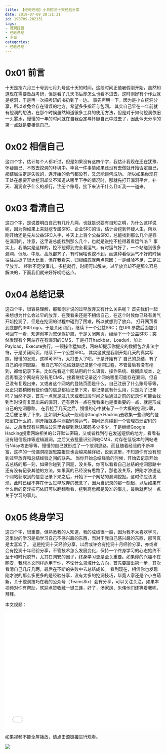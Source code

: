 ```yaml
---
title: 【经验总结】小白挖洞十天经验分享
date: 2019-07-09 20:21:31
id: 190709-202131
tags:
- 漏洞挖掘
- 经验总结
- 小白
categories:
- 经验总结
---
```


# 0x01 前言
十天是指六月三十号到七月九号这十天的时间，这段时间正值暑假刚开始，虽然知道现在需要备战考研，但是看了几天书后却怎么也看不进去，这时刚好有个作业就是挖洞，于是再一次把考研的书扔到了一边。
事先声明一下，因为是小白挖洞分享，所以难免会存在错误的地方，希望多多指正与包涵。
其实自己早在一年前就有挖洞的想法，在那个时候虽然知道很多工具的使用方法，但是对于如何挖洞依旧一头雾水，慢慢的一年的时间就在自我否定与怀疑自己中过去了，因此今天分享的第一点就是要相信自己。
<!--more-->
# 0x02 相信自己
这四个字，估计每个人都听过，但是如果没有这四个字，我估计我现在还在犹豫、怀疑自己、不敢去挖洞的环境中。毕竟一件事情如果还没有去做就开始否定自己，那结局注定是失败的，连开始的勇气都没有，又怎能谈何成功。
所以如果你现在正处在想要开始挖洞却又不知道从哪里下手的情况时，那就先打开漏洞平台，补天、漏洞盒子什么的都行，注册个账号，接下来该干什么且听我一一道来。
# 0x03 看清自己
这四个字，是说要明白自己有几斤几两，也就是说要有自知之明，为什么这样说呢，因为你如果上来就挖专属SRC、企业SRC的话，估计会挖到怀疑人生，所以刚开始还是先从公益SRC入手，补天上上百个公益SRC，总能找到那么几个是存在漏洞的，注意，这里说总能找到那么几个，也就是说挖不挖得着看运气咯？
事实上，我确实是这样的，挖不挖得到完全看运气，有时运气好了，一个站碰到很多漏洞，低危、中危、高危都齐了，有时候啥也挖不到，而这种看似运气不好的时候往往占据了很大比重，但在我看来，归根结底就两点原因：一是经验不足，二是过早放弃。
经验不足没事儿，多挖就行，时间可以解决，过早放弃却不是那么容易解决的，下面我们就来好好唠唠这点。
# 0x04 总结记录
这四个字，很容易理解，那和刚才说的过早放弃又有什么关系呢？
首先我们一起来想想为什么会过早的放弃，在我看来还是不相信自己，在这个时候你已经有勇气开始挖洞了，但是在挖洞的过程中碰到了困难，所以就想到了放弃。
打开网页看到底部的360Logo，于是关闭网页，继续下一个公益SRC；在URL参数后面加引号回车一看，知道创宇为您保驾护航，于是关闭网页，继续下一个公益SRC；突然发现有个网站存在有漏洞的CMS，于是打开hackbar，Loadurl，加上Payload，Execute执行，一顿操作猛如虎，网站却提示你提交的数据包含非法字符，于是关闭网页，继续下一个公益SRC。
其实这就是我刚开始几天的真实写照，慢慢的发现，这样可不行，太打击人了吧，于是开始有了 自己的总结，有了自己的挖洞思路。
我自己写的总结就是记录整个挖洞过程，不管最后有没有挖到，都给记录下来，比如先看这个网站用的什么语言、操作系统、数据库版本，之后再看这个网站有没有用CMS，接着继续记录这个网站哪里可能存在漏洞，但自己没有复现出来，又或者这个网站的登陆页面是什么，自己注册了什么账号等等，反正只要稍微有些价值的信息都给记录下来，那记录这有什么用，只是为了记录吗？当然不是，首先一点就是过几天或者过段时间之后通过之前的记录你可能会找到当时没有复现出来的漏洞，还有另外一点在我看来也是很重要的一点，就是形成自己的挖洞思路。
在我挖了几天之后，慢慢的心中就有了一个大概的挖洞步骤，之后便记录了下来，比如刚开始我一般利用Google Hacking去收集一些网站的登陆窗口什么的，刚开始就各种弱密码碰运气，期间还真碰到一个管理员弱密码的站，之后发现有些网站公告里会提到默认密码多少多少，于是继续Google Hacking搜索网站相关的公开默认密码，又或者找到存在发送短信的地方，看看有没有短信轰炸等逻辑漏洞，之后又去批量识别网站CMS，对存在低版本的网站进行Nday攻击等等，慢慢的自己就形成了一个挖洞思路，而且随着经验的不断丰富，这样的一份漏洞挖掘思路报告也会越来越详细，说到这里，不知道你有没有想到过早放弃和总结经验之间的联系。
当你开始总结经验的时候，开始去记录开始去总结的那一刻，如果你碰到了问题，没关系，你可以看看自己总结的挖洞思路中还有没有记录其他的方法，如果真的已经没有思路了，那也没关系，把刚才渗透这个网站获取到的信息记录下来之后，开始下一个网站的漏洞挖掘。这时你应该发现，此时已经不存在什么过早放弃的概念了，因为当记录的那一刻起，以后如果有什么新的奇淫技巧依旧可以翻翻看看，挖到高危都是没准的事儿，最后就再说一点关于学习的事儿。
# 0x05 终身学习
这四个字，很重要，但熟悉我的人知道，我的成绩很一般，因为我不太喜欢学习，这里说的学习是指学习自己不感兴趣的东西，而对于我自己感兴趣的东西，那可真是太喜欢了。
这是挖洞十天经验分享，以后或许会有挖洞十月经验分享，亦或者会有挖洞十年经验分享，不管技术怎么发展变化，保持一个终身学习的心态始终不至于和时代脱节，尤其在网安的圈子，终身学习更是至关重要。如果你的兴趣不在网安，我想本文同样适用于你，不论什么领域什么方向，首先要踏出第一步，其次看清自己几斤几两，最后在不断的失败中去总结成长。
看到现在，相信你也发现刚才说的那么多更多的是经验分享，没有太多的挖洞技巧，毕竟人家还是个小白萌新，关于挖洞技巧在我的公众号（TeamsSix）会有分享，可以关注关注，如果本视频对你有帮助，欢迎点赞收藏一键三连，好了，汤家凤、朱伟他们还等着我呢，拜拜。

本文视频：
<div style="position: relative; width: 100%; height: 0; padding-bottom: 75%;"><iframe src="//player.bilibili.com/player.html?aid=58541759&cid=102097106&page=1" scrolling="no" border="0" frameborder="no" framespacing="0" allowfullscreen="true" style="position: absolute; width: 100%; height: 100%; left: 0; top: 0;"> </iframe></div>

如果视频不能全屏播放，请点击[源链接](https://www.bilibili.com/video/av58541759/ "源链接")进行观看。

![](https://cdn.jsdelivr.net/gh/teamssix/BlogImages/imgs/TeamsSix_Subscription_Logo2.png)